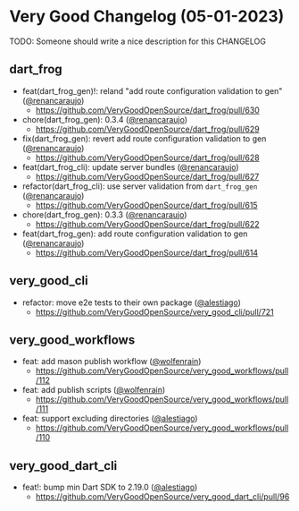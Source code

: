 # Very Good Changelog (05-01-2023)

TODO: Someone should write a nice description for this CHANGELOG

## dart_frog
- feat(dart_frog_gen)!: reland "add route configuration validation to gen" ([@renancaraujo](https://github.com/renancaraujo))
	- https://github.com/VeryGoodOpenSource/dart_frog/pull/630
- chore(dart_frog_gen): 0.3.4 ([@renancaraujo](https://github.com/renancaraujo))
	- https://github.com/VeryGoodOpenSource/dart_frog/pull/629
- fix(dart_frog_gen): revert add route configuration validation to gen  ([@renancaraujo](https://github.com/renancaraujo))
	- https://github.com/VeryGoodOpenSource/dart_frog/pull/628
- feat(dart_frog_cli): update server bundles ([@renancaraujo](https://github.com/renancaraujo))
	- https://github.com/VeryGoodOpenSource/dart_frog/pull/627
- refactor(dart_frog_cli): use server validation from `dart_frog_gen` ([@renancaraujo](https://github.com/renancaraujo))
	- https://github.com/VeryGoodOpenSource/dart_frog/pull/615
- chore(dart_frog_gen): 0.3.3 ([@renancaraujo](https://github.com/renancaraujo))
	- https://github.com/VeryGoodOpenSource/dart_frog/pull/622
- feat(dart_frog_gen): add route configuration validation to gen ([@renancaraujo](https://github.com/renancaraujo))
	- https://github.com/VeryGoodOpenSource/dart_frog/pull/614

## very_good_cli
- refactor: move e2e tests to their own package ([@alestiago](https://github.com/alestiago))
	- https://github.com/VeryGoodOpenSource/very_good_cli/pull/721

## very_good_workflows
- feat: add mason publish workflow ([@wolfenrain](https://github.com/wolfenrain))
	- https://github.com/VeryGoodOpenSource/very_good_workflows/pull/112
- feat: add publish scripts ([@wolfenrain](https://github.com/wolfenrain))
	- https://github.com/VeryGoodOpenSource/very_good_workflows/pull/111
- feat: support excluding directories ([@alestiago](https://github.com/alestiago))
	- https://github.com/VeryGoodOpenSource/very_good_workflows/pull/110

## very_good_dart_cli
- feat!: bump min Dart SDK to 2.19.0 ([@alestiago](https://github.com/alestiago))
	- https://github.com/VeryGoodOpenSource/very_good_dart_cli/pull/96
